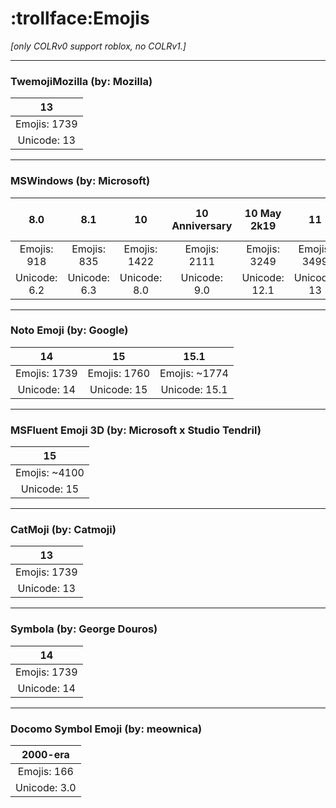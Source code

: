 # :trollface:Emojis
*[only COLRv0 support roblox, no COLRv1.]*

---
### TwemojiMozilla (by: Mozilla)
|13|
|:---:|
| Emojis: 1739 |
| Unicode: 13 |
---
### MSWindows (by: Microsoft)
|8.0|8.1|10|10 Anniversary|10 May 2k19|11|11 November 2k21|11 2H22|11 2H23|
|:---:|:---:|:---:|:---:|:---:|:---:|:---:|:---:|:---:|
| Emojis: 918 | Emojis: 835 | Emojis: 1422 | Emojis: 2111 | Emojis: 3249 | Emojis: 3499 | Emojis: 3952 | Emojis: 4070 | Emojis: ~4100 |
| Unicode: 6.2 | Unicode: 6.3 | Unicode: 8.0 | Unicode: 9.0 | Unicode: 12.1 | Unicode: 13 | Unicode: 13 | Unicode: 14 | Unicode: 15 |
---
### Noto Emoji (by: Google)
|14|15|15.1|
|:---:|:---:|:---:|
| Emojis: 1739 | Emojis: 1760 | Emojis: ~1774 |
| Unicode: 14 | Unicode: 15 | Unicode: 15.1 |
---
### MSFluent Emoji 3D (by: Microsoft x Studio Tendril)
|15|
|:---:|
| Emojis: ~4100 |
| Unicode: 15 |
---
### CatMoji (by: Catmoji)
|13|
|:---:|
| Emojis: 1739 |
| Unicode: 13 |
---
### Symbola (by: George Douros)
|14|
|:---:|
| Emojis: 1739 |
| Unicode: 14 |
---
### Docomo Symbol Emoji (by: meownica)
|2000-era|
|:---:|
| Emojis: 166 |
| Unicode: 3.0 |
